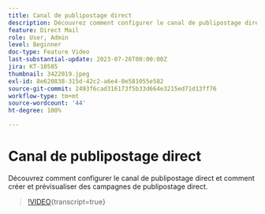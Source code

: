 ```yaml
---
title: Canal de publipostage direct
description: Découvrez comment configurer le canal de publipostage direct et comment créer et prévisualiser des campagnes de publipostage direct.
feature: Direct Mail
role: User, Admin
level: Beginner
doc-type: Feature Video
last-substantial-update: 2023-07-26T00:00:00Z
jira: KT-10585
thumbnail: 3422019.jpeg
exl-id: 8e620838-315d-42c2-a6e4-0e581055e582
source-git-commit: 2493f6cad316173f5b33d664e3215ed71d13ff76
workflow-type: tm+mt
source-wordcount: '44'
ht-degree: 100%

---
```


# Canal de publipostage direct

Découvrez comment configurer le canal de publipostage direct et comment créer et prévisualiser des campagnes de publipostage direct.

>[!VIDEO](https://video.tv.adobe.com/v/3422019/?learn=on){transcript=true}
